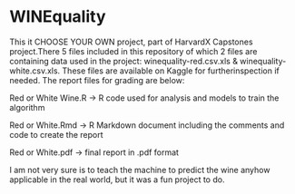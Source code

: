 # WINEquality

This it CHOOSE YOUR OWN project, part of HarvardX Capstones project.There 5 files included in this repository of which 2 files are containing data used in the project:
winequality-red.csv.xls & winequality-white.csv.xls. These files are available on Kaggle for furtherinspection if needed.
The report files for grading are below:

Red or White Wine.R -> R code used for analysis and models to train the algorithm

Red or White.Rmd -> R Markdown document including the comments and code to create the report

Red or White.pdf -> final report in .pdf format

I am not very sure is to teach the machine to predict the wine anyhow applicable in the real world, but it was a fun project to do.
